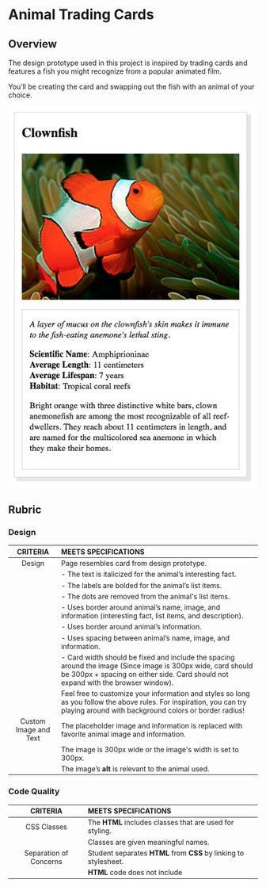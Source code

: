 # Animal Trading Cards

## Overview

The design prototype used in this project is inspired by trading cards and features a fish you might recognize from a popular animated film.

You’ll be creating the card and swapping out the fish with an animal of your choice.

![prototype](design-prototype.png)
## Rubric

### Design

| CRITERIA                | MEETS SPECIFICATIONS                                                     |
| :---------------------: | :------------------------------------------------------------------------|
| Design                  | Page resembles card from design prototype. |
|                         | - The text is italicized for the animal’s interesting fact. |
|                         | - The labels are bolded for the animal’s list items. |
|                         | - The dots are removed from the animal's list items. |
|                         | - Uses border around animal’s name, image, and information (interesting fact, list items, and description). |
|                         | - Uses border around animal’s information. |
|                         | - Uses spacing between animal’s name, image, and information. |
|                         | - Card width should be fixed and include the spacing around the image (Since image is 300px wide, card should be 300px + spacing on either side. Card should not expand with the browser window). |
|                         | Feel free to customize your information and styles so long as you follow the above rules. For inspiration, you can try playing around with background colors or border radius! |
| Custom Image and Text   | The placeholder image and information is replaced with favorite animal image and information. |
|                         | The image is 300px wide or the image's width is set to 300px. |
|                         | The image’s __alt__ is relevant to the animal used. |

### Code Quality


| CRITERIA                | MEETS SPECIFICATIONS                                                     |
| :---------------------: | :------------------------------------------------------------------------|
| CSS Classes             | The __HTML__ includes classes that are used for styling. |
|                         | Classes are given meaningful names. |
| Separation of Concerns  | Student separates __HTML__ from __CSS__ by linking to stylesheet. |
|                         | __HTML__ code does not include __<style>__ elements or __style__ attributes in the body. |
| Code Quality            | Code is ready for review, meaning new lines and indentation are used for easy readability. |
